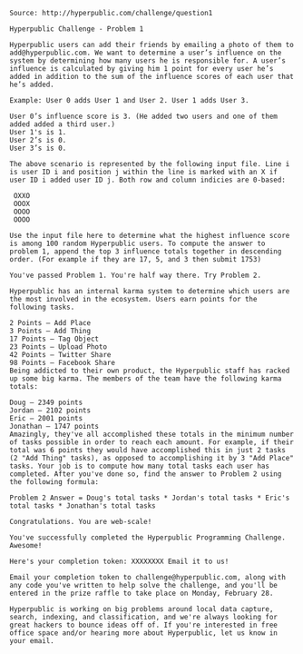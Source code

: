     Source: http://hyperpublic.com/challenge/question1

    Hyperpublic Challenge - Problem 1

    Hyperpublic users can add their friends by emailing a photo of them to add@hyperpublic.com. We want to determine a user’s influence on the system by determining how many users he is responsible for. A user’s influence is calculated by giving him 1 point for every user he’s added in addition to the sum of the influence scores of each user that he’s added.

    Example: User 0 adds User 1 and User 2. User 1 adds User 3.

    User 0’s influence score is 3. (He added two users and one of them added added a third user.)
    User 1's is 1.
    User 2’s is 0.
    User 3’s is 0.

    The above scenario is represented by the following input file. Line i is user ID i and position j within the line is marked with an X if user ID i added user ID j. Both row and column indicies are 0-based:

     OXXO
     OOOX
     OOOO
     OOOO

    Use the input file here to determine what the highest influence score is among 100 random Hyperpublic users. To compute the answer to problem 1, append the top 3 influence totals together in descending order. (For example if they are 17, 5, and 3 then submit 1753)

    You've passed Problem 1. You're half way there. Try Problem 2.

    Hyperpublic has an internal karma system to determine which users are the most involved in the ecosystem. Users earn points for the following tasks.

    2 Points – Add Place
    3 Points – Add Thing
    17 Points – Tag Object
    23 Points – Upload Photo
    42 Points – Twitter Share
    98 Points – Facebook Share
    Being addicted to their own product, the Hyperpublic staff has racked up some big karma. The members of the team have the following karma totals:

    Doug – 2349 points
    Jordan – 2102 points
    Eric – 2001 points
    Jonathan – 1747 points
    Amazingly, they've all accomplished these totals in the minimum number of tasks possible in order to reach each amount. For example, if their total was 6 points they would have accomplished this in just 2 tasks (2 "Add Thing" tasks), as opposed to accomplishing it by 3 "Add Place" tasks. Your job is to compute how many total tasks each user has completed. After you've done so, find the answer to Problem 2 using the following formula:

    Problem 2 Answer = Doug's total tasks * Jordan's total tasks * Eric's total tasks * Jonathan's total tasks

    Congratulations. You are web-scale!

    You've successfully completed the Hyperpublic Programming Challenge. Awesome!

    Here's your completion token: XXXXXXXX Email it to us!

    Email your completion token to challenge@hyperpublic.com, along with any code you've written to help solve the challenge, and you'll be entered in the prize raffle to take place on Monday, February 28.

    Hyperpublic is working on big problems around local data capture, search, indexing, and classification, and we're always looking for great hackers to bounce ideas off of. If you're interested in free office space and/or hearing more about Hyperpublic, let us know in your email.
